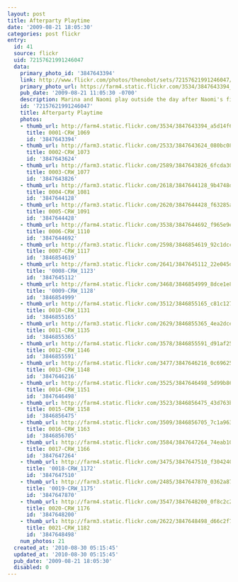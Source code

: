 ```yaml
---
layout: post
title: Afterparty Playtime
date: '2009-08-21 18:05:30'
categories: post flickr
entry:
  id: 41
  source: flickr
  uid: 72157621991246047
  data:
    primary_photo_id: '3847643394'
    link: http://www.flickr.com/photos/thenobot/sets/72157621991246047/
    primary_photo_url: https://farm4.static.flickr.com/3534/3847643394_a5d14f647e_m.jpg
    pub_date: '2009-08-21 11:05:30 -0700'
    description: Marina and Naomi play outside the day after Naomi's first birthday.
    id: '72157621991246047'
    title: Afterparty Playtime
    photos:
    - thumb_url: http://farm4.static.flickr.com/3534/3847643394_a5d14f647e_s.jpg
      title: 0001-CRW_1069
      id: '3847643394'
    - thumb_url: http://farm3.static.flickr.com/2533/3847643624_080bc086bf_s.jpg
      title: 0002-CRW_1073
      id: '3847643624'
    - thumb_url: http://farm3.static.flickr.com/2589/3847643826_6fcda306ab_s.jpg
      title: 0003-CRW_1077
      id: '3847643826'
    - thumb_url: http://farm3.static.flickr.com/2618/3847644128_9b4748d0b6_s.jpg
      title: 0004-CRW_1081
      id: '3847644128'
    - thumb_url: http://farm3.static.flickr.com/2620/3847644428_f63285a7e9_s.jpg
      title: 0005-CRW_1091
      id: '3847644428'
    - thumb_url: http://farm4.static.flickr.com/3538/3847644692_f965e9ee92_s.jpg
      title: 0006-CRW_1110
      id: '3847644692'
    - thumb_url: http://farm3.static.flickr.com/2598/3846854619_92c1dcc71c_s.jpg
      title: 0007-CRW_1117
      id: '3846854619'
    - thumb_url: http://farm3.static.flickr.com/2641/3847645112_22e045dedc_s.jpg
      title: '0008-CRW_1123'
      id: '3847645112'
    - thumb_url: http://farm4.static.flickr.com/3468/3846854999_8dce1e8225_s.jpg
      title: '0009-CRW_1128'
      id: '3846854999'
    - thumb_url: http://farm4.static.flickr.com/3512/3846855165_c81c127a02_s.jpg
      title: 0010-CRW_1131
      id: '3846855165'
    - thumb_url: http://farm3.static.flickr.com/2629/3846855365_4ea2dce932_s.jpg
      title: 0011-CRW_1135
      id: '3846855365'
    - thumb_url: http://farm4.static.flickr.com/3578/3846855591_d91af25a91_s.jpg
      title: 0012-CRW_1146
      id: '3846855591'
    - thumb_url: http://farm4.static.flickr.com/3477/3847646216_0c69625f89_s.jpg
      title: 0013-CRW_1148
      id: '3847646216'
    - thumb_url: http://farm4.static.flickr.com/3525/3847646498_5d99b86437_s.jpg
      title: 0014-CRW_1151
      id: '3847646498'
    - thumb_url: http://farm4.static.flickr.com/3523/3846856475_43d763b1dd_s.jpg
      title: 0015-CRW_1158
      id: '3846856475'
    - thumb_url: http://farm4.static.flickr.com/3509/3846856705_7c1a9639a9_s.jpg
      title: 0016-CRW_1163
      id: '3846856705'
    - thumb_url: http://farm4.static.flickr.com/3584/3847647264_74eab102e7_s.jpg
      title: 0017-CRW_1166
      id: '3847647264'
    - thumb_url: http://farm4.static.flickr.com/3475/3847647510_f3042403e8_s.jpg
      title: '0018-CRW_1172'
      id: '3847647510'
    - thumb_url: http://farm3.static.flickr.com/2485/3847647870_0362a87313_s.jpg
      title: '0019-CRW_1175'
      id: '3847647870'
    - thumb_url: http://farm4.static.flickr.com/3547/3847648200_0f8c2c220f_s.jpg
      title: 0020-CRW_1176
      id: '3847648200'
    - thumb_url: http://farm3.static.flickr.com/2622/3847648498_d66c2f7526_s.jpg
      title: 0021-CRW_1182
      id: '3847648498'
    num_photos: 21
  created_at: '2010-08-30 05:15:45'
  updated_at: '2010-08-30 05:15:45'
  pub_date: '2009-08-21 18:05:30'
  disabled: 0
---
```

